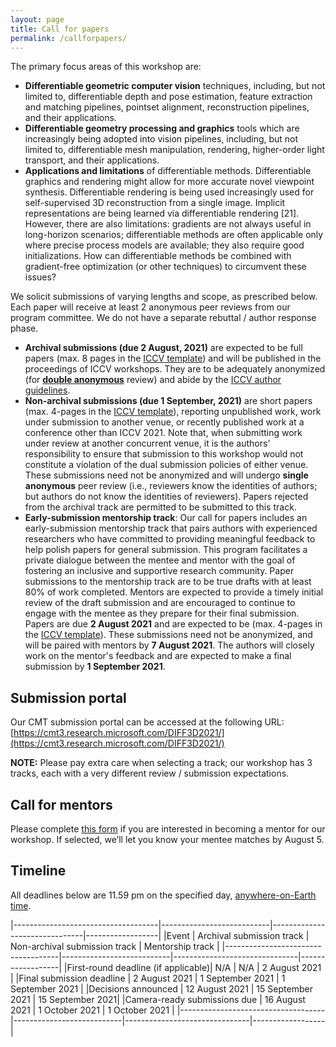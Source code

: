 ```yaml
---
layout: page
title: Call for papers
permalink: /callforpapers/
---
```


The primary focus areas of this workshop are:

* **Differentiable geometric computer vision** techniques, including, but not limited to, differentiable depth and pose estimation, feature extraction and matching pipelines, pointset alignment, reconstruction pipelines, and their applications.
* **Differentiable geometry processing and graphics** tools which are increasingly being adopted into vision pipelines, including, but not limited to, differentiable mesh manipulation, rendering, higher-order light transport, and their applications.
* **Applications and limitations** of differentiable methods. Differentiable graphics and rendering might allow for more accurate novel viewpoint synthesis. Differentiable rendering is being used increasingly used for self-supervised 3D reconstruction from a single image. Implicit representations are being learned via differentiable rendering [21]. However, there are also limitations: gradients are not always useful in long-horizon scenarios; differentiable methods are often applicable only where precise process models are available; they also require good initializations. How can differentiable methods be combined with gradient-free optimization (or other techniques) to circumvent these issues?

We solicit submissions of varying lengths and scope, as prescribed below. Each paper will receive at least 2 anonymous peer reviews from our program committee. We do not have a separate rebuttal / author response phase.

* **Archival submissions (due 2 August, 2021)** are expected to be full papers (max. 8 pages in the [ICCV template](http://iccv2021.thecvf.com/sites/default/files/2020-09/iccv2021AuthorKit.zip)) and will be published in the proceedings of ICCV workshops. They are to be adequately anonymized (for [**double anonymous**](https://publishingsupport.iopscience.iop.org/double-anonymous-faqs/#:~:text=Double%2Danonymous%20peer%20review%20is,when%20carrying%20out%20peer%20review.) review) and abide by the [ICCV author guidelines](http://iccv2021.thecvf.com/node/4#policies).
* **Non-archival submissions (due 1 September, 2021)** are short papers (max. 4-pages in the [ICCV template](http://iccv2021.thecvf.com/sites/default/files/2020-09/iccv2021AuthorKit.zip)), reporting unpublished work, work under submission to another venue, or recently published work at a conference other than ICCV 2021. Note that, when submitting work under review at another concurrent venue, it is the authors' responsibility to ensure that submission to this workshop would not constitute a violation of the dual submission policies of either venue. These submissions need not be anonymized and will undergo **single anonymous** peer review (i.e., reviewers know the identities of authors; but authors do not know the identities of reviewers). Papers rejected from the archival track are permitted to be submitted to this track.
* **Early-submission mentorship track**: Our call for papers includes an early-submission mentorship track that pairs authors with experienced researchers who have committed to providing meaningful feedback to help polish papers for general submission. This program facilitates a private dialogue between the mentee and mentor with the goal of fostering an inclusive and supportive research community. Paper submissions to the mentorship track are to be true drafts with at least 80% of work completed. Mentors are expected to provide a timely initial review of the draft submission and are encouraged to continue to engage with the mentee as they prepare for their final submission. Papers are due **2 August 2021** and are expected to be (max. 4-pages in the [ICCV template](http://iccv2021.thecvf.com/sites/default/files/2020-09/iccv2021AuthorKit.zip)). These submissions need not be anonymized, and will be paired with mentors by **7 August 2021**. The authors will closely work on the mentor's feedback and are expected to make a final submission by **1 September 2021**.


## Submission portal

Our CMT submission portal can be accessed at the following URL: [https://cmt3.research.microsoft.com/DIFF3D2021/](https://cmt3.research.microsoft.com/DIFF3D2021/)

**NOTE:** Please pay extra care when selecting a track; our workshop has 3 tracks, each with a very different review / submission expectations.


## Call for mentors

Please complete [this form](https://forms.gle/PqHj7mDfsETPfZrJ8) if you are interested in becoming a mentor for our workshop. If selected, we’ll let you know your mentee matches by August 5.

## Timeline

All deadlines below are 11.59 pm on the specified day, [anywhere-on-Earth time](https://www.timeanddate.com/time/zones/aoe).

|------------------------------------|---------------------------|-------------------------------|------------------|
|Event                               | Archival submission track | Non-archival submission track | Mentorship track |
|------------------------------------|---------------------------|-------------------------------|------------------|
|First-round deadline (if applicable)| N/A                       | N/A                           | 2 August 2021    |
|Final submission deadline           | 2 August 2021             | 1 September 2021              | 1 September 2021 |
|Decisions announced                 | 12 August 2021            | 15 September 2021             | 15 September 2021|
|Camera-ready submissions due        | 16 August 2021            | 1 October 2021                | 1 October 2021   |
|------------------------------------|---------------------------|-------------------------------|------------------|
